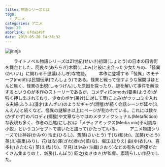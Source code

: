 ```yaml
---
title: 物語シリーズとは
tags:
  - アニメ
categories: アニメ
top: 29
abbrlink: 6fda249f
date: 2019-05-20 14:38:32
---
```

 ![jinnja](https://picsource-1259072117.cos.ap-tokyo.myqcloud.com/picsource/jinnja.jpg)
<!--more-->

&emsp;&emsp;ライトノベル物語シリーズは21世紀(せいき)初頭(しょとう)の日本の田舎町を舞台とした、阿良々(あららぎ)木暦(こよみ)と彼に出会った少女たちの、「怪異(かいい)」に関わる不思議(ふしぎ)な物語。
&emsp;&emsp;本作に登場する「怪異」のモチーフ(motif)は民間伝承(でんしょう)である。怪異と戦って倒すような展開はほとんど無く、怪異の出現(しゅつげん)した原因を探ったり、謎を解いて事件を解決するというのが本作のストーリーであるが、コメディ(Comedy)要素(ようそ)が強く押し出されており、少女のボケ(呆け)に対して暦(こよみ)がツッコミを入れる夫婦(ふうふ)漫才(まんざい)のようなギャグ(滑稽)が続く会話シーンが延々(えんえん)と続くなど、怪異の謎解き以上にページが割かれている。これには数々(かずかず)のパロディ(揶揄)や文章ならではのメタフィクショナル(Metafiction)な表現も多く、作者の西尾(にしお)は「メディアミックス(Media mix)不可能な小説」というコンセプトで書いたと語って(かたって)いる。
&emsp;&emsp;アニメ物語シリーズでは神谷(かみや) 浩史(ひろし)、斎藤(さいとう) 千(ち)和(わ)、加藤(かとう) 英(え)美里(みり)、花(はな)澤(ざわ)香(か)菜(な)、堀江(ほりえ) 由(ゆ)衣(い)、喜多村(きたむら) 英(え)梨(り)、早見(はやみ) 沙織(さおり)などの有名な声優がたくさん集まりの上、新房(しんぼう) 昭之(あきゆき)が監督、素晴らしい作品でした。